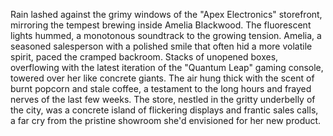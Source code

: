 Rain lashed against the grimy windows of the "Apex Electronics" storefront, mirroring the tempest brewing inside Amelia Blackwood.  The fluorescent lights hummed, a monotonous soundtrack to the growing tension.  Amelia, a seasoned salesperson with a polished smile that often hid a more volatile spirit, paced the cramped backroom.  Stacks of unopened boxes, overflowing with the latest iteration of the "Quantum Leap" gaming console, towered over her like concrete giants.  The air hung thick with the scent of burnt popcorn and stale coffee, a testament to the long hours and frayed nerves of the last few weeks.  The store, nestled in the gritty underbelly of the city, was a concrete island of flickering displays and frantic sales calls, a far cry from the pristine showroom she'd envisioned for her new product.
